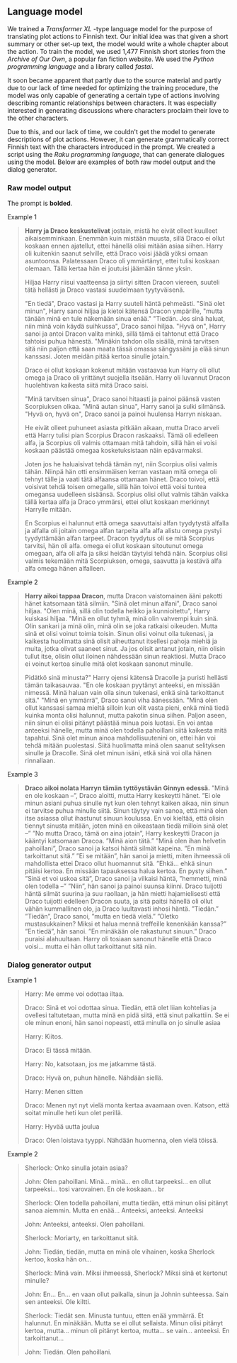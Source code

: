## Language model

We trained a _Transformer XL_ -type language model for the purpose of translating plot actions to Finnish text.
Our initial idea was that given a short summary or other set-up text, the model would write a whole chapter about the action.
To train the model, we used 1,477 Finnish short stories from the _Archive of Our Own_, a popular fan fiction website.
We used the _Python programming language_ and a library called _fastai_.

It soon became apparent that partly due to the source material and partly due to our lack of time needed for optimizing the training procedure,
the model was only capable of generating a certain type of actions involving describing romantic relationships between characters.
It was especially interested in generating discussions where characters proclaim their love to the other characters.

Due to this, and our lack of time, we couldn't get the model to generate descriptions of plot actions.
However, it can generate grammatically correct Finnish text with the characters introduced in the prompt.
We created a script using the _Raku programming language_, that can generate dialogues using the model.
Below are examples of both raw model output and the dialog generator.

### Raw model output

The prompt is **bolded**.

Example 1

> **Harry ja Draco keskustelivat** jostain, mistä he eivät olleet kuulleet aikaisemminkaan. Enemmän kuin mistään muusta, sillä Draco ei ollut koskaan ennen ajatellut, ettei hänellä olisi mitään asiaa siihen. Harry oli kuitenkin saanut selville, että Draco voisi jäädä yöksi omaan asuntoonsa. Palatessaan Draco oli ymmärtänyt, ettei tulisi koskaan olemaan. Tällä kertaa hän ei joutuisi jäämään tänne yksin.
>
> Hiljaa Harry riisui vaatteensa ja siirtyi sitten Dracon viereen, suuteli tätä hellästi ja Draco vastasi suudelmaan tyytyväisenä.
>
> "En tiedä", Draco vastasi ja Harry suuteli häntä pehmeästi. "Sinä olet minun", Harry sanoi hiljaa ja kietoi kätensä Dracon ympärille, "mutta tänään minä en tule näkemään sinua enää." "Tiedän. Jos sinä haluat, niin minä voin käydä suihkussa", Draco sanoi hiljaa. "Hyvä on", Harry sanoi ja antoi Dracon valita minkä, sillä tämä ei tahtonut että Draco tahtoisi puhua hänestä. "Minäkin tahdon olla sisällä, minä tarvitsen sitä niin paljon että saan maata tässä omassa sängyssäni ja elää sinun kanssasi. Joten meidän pitää kertoa sinulle jotain."
>
> Draco ei ollut koskaan kokenut mitään vastaavaa kun Harry oli ollut omega ja Draco oli yrittänyt suojella itseään. Harry oli luvannut Dracon huolehtivan kaikesta siitä mitä Draco saisi.
>
> "Minä tarvitsen sinua", Draco sanoi hitaasti ja painoi päänsä vasten Scorpiuksen olkaa. "Minä autan sinua", Harry sanoi ja sulki silmänsä. "Hyvä on, hyvä on", Draco sanoi ja painoi huulensa Harryn niskaan.
>
> He eivät olleet puhuneet asiasta pitkään aikaan, mutta Draco arveli että Harry tulisi pian Scorpius Dracon raskaaksi. Tämä oli edelleen alfa, ja Scorpius oli valmis ottamaan mitä tahdoin, sillä hän ei voisi koskaan päästää omegaa kosketuksistaan näin epävarmaksi.
>
> Joten jos he haluaisivat tehdä tämän nyt, niin Scorpius olisi valmis tähän. Niinpä hän otti ensimmäisen kerran vastaan mitä omega oli tehnyt tälle ja vaati tätä alfaansa ottamaan hänet. Draco toivoi, että voisivat tehdä toisen omegalle, sillä hän toivoi että voisi tuntea omegansa uudelleen sisäänsä. Scorpius olisi ollut valmis tähän vaikka tällä kertaa alfa ja Draco ymmärsi, ettei ollut koskaan merkinnyt Harrylle mitään.
>
> En Scorpius ei halunnut että omega saavuttaisi alfan tyydytystä alfalla ja alfalla oli joitain omega alfan tarpeita alfa alfa alistu omega pystyi tyydyttämään alfan tarpeet. Dracon tyydytus oli se mitä Scorpius tarvitsi, hän oli alfa. omega ei ollut koskaan sitoutunut omega omegaan, alfa oli alfa ja siksi heidän täytyisi tehdä näin. Scorpius olisi valmis tekemään mitä Scorpiuksen, omega, saavutta ja kestävä alfa alfa omega hänen alfalleen.

Example 2

> **Harry aikoi tappaa Dracon**, mutta Dracon vaistomainen ääni pakotti hänet katsomaan tätä silmiin. "Sinä olet minun alfani", Draco sanoi hiljaa. "Olen minä, sillä olin todella heikko ja kunnioitettu", Harry kuiskasi hiljaa. "Minä en ollut tyhmä, minä olin vahvempi kuin sinä. Olin sankari ja minä olin, minä olin se joka ratkaisi oikeuden. Mutta sinä et olisi voinut toimia toisin. Sinun olisi voinut olla tukenasi, ja kaikesta huolimatta sinä olisit aiheuttanut itsellesi pahoja miehiä ja muita, jotka olivat saaneet sinut. Ja jos olisit antanut jotain, niin olisin tullut itse, olisin ollut iloinen nähdessään sinun reaktiosi. Mutta Draco ei voinut kertoa sinulle mitä olet koskaan sanonut minulle.
>
> Pidätkö sinä minusta?" Harry ojensi kätensä Dracolle ja puristi hellästi tämän taikasauvaa. "En ole koskaan pyytänyt anteeksi, en missään nimessä. Minä haluan vain olla sinun tukenasi, enkä sinä tarkoittanut sitä." "Minä en ymmärrä", Draco sanoi viha äänessään. "Minä olen ollut kanssasi samaa mieltä silloin kun olit vasta pieni, enkä minä tiedä kuinka monta olisi halunnut, mutta pakotin sinua siihen. Paljon aseen, niin sinun ei olisi pitänyt päästää minua pois luotasi. En voi antaa anteeksi hänelle, mutta minä olen todella pahoillani siitä kaikesta mitä tapahtui. Sinä olet minun ainoa mahdollisuutenini on, ettei hän voi tehdä mitään puolestasi. Siitä huolimatta minä olen saanut selityksen sinulle ja Dracolle. Sinä olet minun isäni, etkä sinä voi olla hänen rinnallaan.

Example 3

> **Draco aikoi nolata Harryn tämän tyttöystävän Ginnyn edessä.** ”Minä en ole koskaan –”, Draco aloitti, mutta Harry keskeytti hänet. ”Ei ole minun asiani puhua sinulle nyt kun olen tehnyt kaiken aikaa, niin sinun ei tarvitse puhua minulle siitä. Sinun täytyy vain sanoa, että minä olen itse asiassa ollut ihastunut sinuun koulussa. En voi kieltää, että olisin tiennyt sinusta mitään, joten minä en oikeastaan tiedä milloin sinä olet –” ”No mutta Draco, tämä on aina jotain”, Harry keskeytti Dracon ja kääntyi katsomaan Dracoa. ”Minä aion tätä.” ”Minä olen ihan helvetin pahoillani”, Draco sanoi ja katsoi häntä silmät kapeina. ”En minä tarkoittanut sitä.” ”Ei se mitään”, hän sanoi ja mietti, miten ihmeessä oli mahdollista ettei Draco ollut huomannut sitä. ”Ehkä... ehkä sinun pitäisi kertoa. En missään tapauksessa halua kertoa. En pysty siihen.” ”Sinä et voi uskoa sitä”, Draco sanoi ja vilkaisi häntä, ”hemmetti, minä olen todella –” ”Niin”, hän sanoi ja painoi suunsa kiinni. Draco tuijotti häntä silmät suurina ja suu raollaan, ja hän mietti hajamielisesti että Draco tuijotti edelleen Dracon suuta, ja sitä paitsi hänellä oli ollut vähän kummallinen olo, ja Draco luultavasti inhosi häntä. ”Tiedän.” ”Tiedän”, Draco sanoi, ”mutta en tiedä vielä.” ”Oletko mustasukkainen? Miksi et halua mennä treffeille kenenkään kanssa?” ”En tiedä”, hän sanoi. ”En minäkään ole rakastunut sinuun.” Draco puraisi alahuultaan. Harry oli tosiaan sanonut hänelle että Draco voisi... mutta ei hän ollut tarkoittanut sitä niin.

### Dialog generator output

Example 1

> Harry: Me emme voi odottaa iltaa.
>
> Draco: Sinä et voi odottaa sinua. Tiedän, että olet liian kohtelias ja ovellesi taltutetaan, mutta minä en pidä siitä, että sinut palkattiin. Se ei ole minun enoni, hän sanoi nopeasti, että minulla on jo sinulle asiaa
>
> Harry: Kiitos.
>
> Draco: Ei tässä mitään.
>
> Harry: No, katsotaan, jos me jatkamme tästä.
>
> Draco: Hyvä on, puhun hänelle. Nähdään siellä.
>
> Harry: Menen sitten
>
> Draco: Menen nyt nyt vielä monta kertaa avaamaan oven. Katson, että soitat minulle heti kun olet perillä.
>
> Harry: Hyvää uutta joulua
>
> Draco: Olen loistava tyyppi. Nähdään huomenna, olen vielä töissä.

Example 2

> Sherlock: Onko sinulla jotain asiaa?
>
> John: Olen pahoillani. Minä... minä... en ollut tarpeeksi... en ollut tarpeeksi... tosi varovainen. En ole koskaan... br
>
> Sherlock: Olen todella pahoillani, mutta tiedän, että minun olisi pitänyt sanoa aiemmin. Mutta en enää... Anteeksi, anteeksi. Anteeksi
>
> John: Anteeksi, anteeksi. Olen pahoillani.
>
> Sherlock: Moriarty, en tarkoittanut sitä.
>
> John: Tiedän, tiedän, mutta en minä ole vihainen, koska Sherlock kertoo, koska hän on...
>
> Sherlock: Minä vain. Miksi ihmeessä, Sherlock? Miksi sinä et kertonut minulle?
>
> John: En... En... en vaan ollut paikalla, sinun ja Johnin suhteessa. Sain sen anteeksi. Ole kiltti.
>
> Sherlock: Tiedät sen. Minusta tuntuu, etten enää ymmärrä. Et halunnut. En minäkään. Mutta se ei ollut sellaista. Minun olisi pitänyt kertoa, mutta... minun oli pitänyt kertoa, mutta... se vain... anteeksi. En tarkoittanut...
>
> John: Tiedän. Olen pahoillani.
